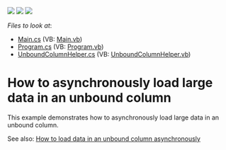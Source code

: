 <!-- default badges list -->
![](https://img.shields.io/endpoint?url=https://codecentral.devexpress.com/api/v1/VersionRange/128625613/12.2.6%2B)
[![](https://img.shields.io/badge/Open_in_DevExpress_Support_Center-FF7200?style=flat-square&logo=DevExpress&logoColor=white)](https://supportcenter.devexpress.com/ticket/details/E4539)
[![](https://img.shields.io/badge/📖_How_to_use_DevExpress_Examples-e9f6fc?style=flat-square)](https://docs.devexpress.com/GeneralInformation/403183)
<!-- default badges end -->
<!-- default file list -->
*Files to look at*:

* [Main.cs](./CS/WindowsApplication3/Main.cs) (VB: [Main.vb](./VB/WindowsApplication3/Main.vb))
* [Program.cs](./CS/WindowsApplication3/Program.cs) (VB: [Program.vb](./VB/WindowsApplication3/Program.vb))
* [UnboundColumnHelper.cs](./CS/WindowsApplication3/UnboundColumnHelper.cs) (VB: [UnboundColumnHelper.vb](./VB/WindowsApplication3/UnboundColumnHelper.vb))
<!-- default file list end -->
# How to asynchronously load large data in an unbound column


<p>This example demonstrates how to asynchronously load large data in an unbound column.</p><p>See also: <a href="https://www.devexpress.com/Support/Center/p/E3140">How to load data in an unbound column asynchronously</a></p>

<br/>


